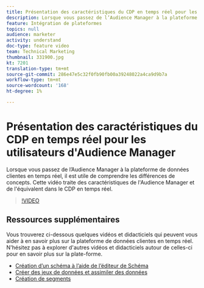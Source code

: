 ```yaml
---
title: Présentation des caractéristiques du CDP en temps réel pour les utilisateurs d'Audience Manager
description: Lorsque vous passez de l’Audience Manager à la plateforme de données clientes en temps réel, il est utile de comprendre les différences de concepts. Cette vidéo traite des caractéristiques de l'Audience Manager et de l'équivalent dans le CDP en temps réel.
feature: Intégration de plateformes
topics: null
audience: marketer
activity: understand
doc-type: feature video
team: Technical Marketing
thumbnail: 331900.jpg
kt: 7201
translation-type: tm+mt
source-git-commit: 286e47e5c32f0fb90fb00a39248022a4ca9d9b7a
workflow-type: tm+mt
source-wordcount: '168'
ht-degree: 1%

---
```



# Présentation des caractéristiques du CDP en temps réel pour les utilisateurs d&#39;Audience Manager

Lorsque vous passez de l’Audience Manager à la plateforme de données clientes en temps réel, il est utile de comprendre les différences de concepts. Cette vidéo traite des caractéristiques de l&#39;Audience Manager et de l&#39;équivalent dans le CDP en temps réel.

>[!VIDEO](https://video.tv.adobe.com/v/331900/?quality=12&learn=on)

## Ressources supplémentaires

Vous trouverez ci-dessous quelques vidéos et didacticiels qui peuvent vous aider à en savoir plus sur la plateforme de données clientes en temps réel. N&#39;hésitez pas à explorer d&#39;autres vidéos et didacticiels autour de celles-ci pour en savoir plus sur la plate-forme.

* [Création d’un schéma à l’aide de l’éditeur de Schéma](https://experienceleague.adobe.com/docs/experience-platform/xdm/tutorials/create-schema-ui.html?lang=en#getting-started)
* [Créer des jeux de données et assimiler des données](https://experienceleague.adobe.com/docs/platform-learn/tutorials/data-ingestion/create-datasets-and-ingest-data.html?lang=en#data-ingestion)
* [Création de segments](https://experienceleague.adobe.com/docs/platform-learn/tutorials/segments/create-segments.html?lang=en#segments)
